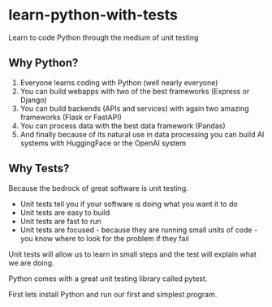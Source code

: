 # learn-python-with-tests
Learn to code Python through the medium of unit testing


## Why Python?
1. Everyone learns coding with Python (well nearly everyone)
2. You can build webapps with two of the best frameworks (Express or Django)
3. You can build backends (APIs and services) with again two amazing frameworks (Flask or FastAPI)
4. You can process data with the best data framework (Pandas)
5. And finally because of its natural use in data processing you can build AI systems with HuggingFace or the OpenAI system


## Why Tests?
Because the bedrock of great software is unit testing.

* Unit tests tell you if your software is doing what you want it to do
* Unit tests are easy to build
* Unit tests are fast to run
* Unit tests are focused - because they are running small units of code - you know where to look for the problem if they fail

Unit tests will allow us to learn in small steps and the test will explain what we are doing.

Python comes with a great unit testing library called pytest.

First lets install Python and run our first and simplest program.
